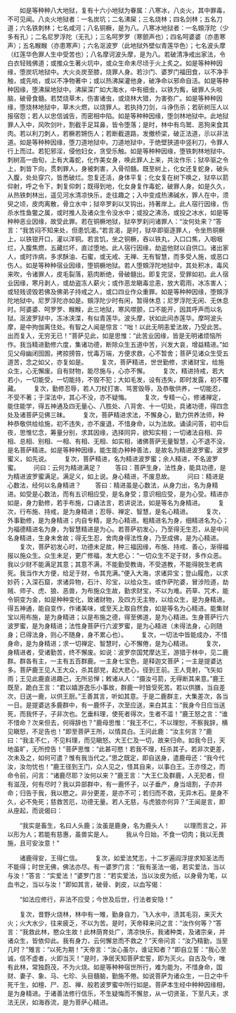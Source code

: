 <!-- { "loadSidebar": true } -->
　　如是等种种八大地狱，复有十六小地狱为眷属：八寒冰，八炎火，其中罪毒，不可见闻。八炎火地狱者：一名炭坑；二名沸屎；三名烧林；四名剑林；五名刀道；六名铁刺林；七名咸河；八名铜橛，是为八。八寒冰地狱者：一名頞浮陀（少多有孔）；二名尼罗浮陀（无孔）；三名呵罗罗（寒颤声也）；四名呵婆婆（亦患寒声）；五名睺睺（亦患寒声）；六名沤波罗（此地狱外壁似青莲华色）；七名波头摩（红莲华色罪人生中受苦也）；八名摩诃波头摩，是为八。若破清净戒出家法，令白衣轻贱佛道；或推众生著火坑中，或众生命未尽顷于火上炙之。如是等种种因缘，堕炭坑地狱中。大火炎炭至膝，烧罪人身。若沙门、婆罗门福田食，以不净手触，或先啖，或以不净物著中；或以热沸屎灌他身，破净命以邪命自活。如是等种种因缘，堕沸屎地狱中。沸屎深广如大海水，中有细虫，以铁为觜，破罪人头啖脑，破骨食髓。若焚烧草木，伤害诸虫，或烧林大猎，为害弥广。如是等种种因缘，堕烧林地狱中，草木火燃，以烧罪人。若执持刀剑，斗诤伤杀；若斫树压人以报宿怨；若人以忠信诚告，而密相中陷。如是等种种因缘，堕剑林地狱中。此地狱罪人入中，风吹剑叶，割截手足耳鼻，皆令堕落；是时，林中有鸟鹫、恶狗来食其肉。若以利刀刺人，若橛若锵伤人；若断截道路，发撤桥梁，破正法道，示以非法道。如是等种种因缘，堕刀道地狱中。刀道地狱中，于绝壁狭道中竖利刀，令罪人行上而过。若犯邪淫，侵他妇女，贪受乐触。如是等种种因缘，堕铁刺林地狱中。刺树高一由旬，上有大毒蛇，化作美女身，唤此罪人上来，共汝作乐；狱卒驱之令上，刺皆下向，贯刺罪人，身被刺害，入骨彻髓。既至树上，化女还复蛇身，破头入腹，处处穿穴，皆悉破烂。忽复还活，身体平复；化女复在树下唤之，狱卒以箭仰射，呼之令下，刺复仰刺；既得到地，化女身复作毒蛇，破罪人身。如是久久，从热铁刺林出，遥见河水清凉快乐，走往趣之；入中变成热沸碱水，罪人在中，须臾之顷，皮肉离散，骨立水中；狱卒罗刹以叉钩出，持著岸上。此人宿行因缘，伤杀水性鱼鳖之属，或时推人及诸众生令没水中；或投之沸汤，或投之冰水，如是等种种恶业因缘，故受此罪。若在铜橛地狱，狱卒罗刹问诸罪人：“汝何处来？”答言：“我苦闷不知来处，但患饥渴。”若言渴，是时，狱卒即驱逐罪人，令坐热铜橛上，以铁钳开口，灌以洋铜。若言饥，坐之铜橛，吞以铁丸，入口口焦，入咽咽烂，入腹焦燃，五藏烂坏，直过堕地。此人宿行因缘，劫盗他财以自供口。诸出家人，或时诈病，多求酥油、石蜜，或无戒、无禅、无有智慧，而多受人施，或恶口伤人。如是等种种宿业因缘，堕铜橛地狱。若人堕頞浮陀地狱中，其处积冰，毒风来吹，令诸罪人，皮毛裂落，筋肉断绝，骨破髓出。即复完坚，受罪如初。此人宿业因缘，寒月剥人，或劫盗冻人薪火；或作恶龙瞋毒忿恚，放大雹雨，冰冻害人；或轻贱谤毁若佛及佛弟子持戒之人，或口四业作众重罪。如是等种种因缘，堕頞浮陀地狱中。尼罗浮陀亦如是。頞浮陀少时有闲，暂得休息；尼罗浮陀无闲、无休息时。阿婆婆、呵罗罗、睺睺，此三地狱，寒风噤颤，口不能开，因其呼声而以名狱。沤波罗狱中，冻冰浃渫，有似青莲华。波头摩，状如此间赤莲华。摩呵波头摩，是中拘伽离住处。有智之人闻是惊言：“咄！以此无明恚爱法故，乃受此苦。出而复入，无穷无已！”菩萨见此，如是思惟：“此苦业因缘，皆是无明诸烦恼所作。我当精进勤修六度，集诸功德，断除众生五道中苦，兴发大哀，增益精进。”如见父母幽闭囹圄，拷掠搒笞，忧毒万端，方便求救，心不暂舍；菩萨见诸众生受五道苦，念之如父，亦复如是。
　　复次，菩萨精进，世世勤修，求诸财宝，给施众生，心无懈废。自有财物，能尽施与，心亦不懈。
　　复次，精进持戒，若大若小，一切能受，一切能持，不毁不犯；大如毛发，设有违失，即时发露，初不覆藏。
　　复次，勤修忍辱，若人刀杖打害、骂詈毁辱，及恭敬供养，一切能忍，不受不著；于深法中，其心不没，亦不疑悔。
　　复次，专精一心，修诸禅定，能住能学，得五神通及四无量心、八胜处、八背舍、十一切处，具诸功德，得四念处及诸菩萨见佛三昧。
　　复次，菩萨精进求法，不懈身心，勤力供养法师，种种恭敬供给给施，初不违失，亦不废退，不惜身命，以为法故。诵读问答，初中后夜，思惟忆念，筹量分别，求其因缘，选择同异，欲知实相；一切诸法自相、异相、总相、别相、一相、有相、无相、如实相，诸佛菩萨无量智慧，心不退不没，是名菩萨精进。如是等种种因缘，能生能办种种善法，是故名为精进波罗蜜。波罗蜜义，如先说。
　　复次，菩萨精进，名为精进波罗蜜；余人精进，不名波罗蜜。
　　问曰：云何为精进满足？
　　答曰：菩萨生身，法性身，能具功德，是为精进波罗蜜满足。满足义，如上说。身心精进，不废息故。
　　问曰：精进是心数法，经何以名身精进？
　　答曰：精进虽是心数法，从身力出，名为身精进。如受是心数法，而有五识相应受，是名身受；意识相应受，是为心受。精进亦如是，身力勤修，若手布施，口诵法言，若讲说法，如是等名为身精进。
　　复次，行布施、持戒，是为身精进；忍辱、禅定、智慧，是名心精进。
　　复次，外事勤修，是为身精进；内自专精，是为心精进。粗精进名为身，细精进名为心；为福德精进名为身，为智慧精进是为心。若菩萨初发心，乃至得无生忍，从是中间名身精进，生身未舍故；得无生忍，舍肉身得法性身，乃至成佛，是为心精进。
　　复次，菩萨初发心时，功德未足故，种三福因缘，布施、持戒、善心，渐得福报以施众生。众生未足，更广修福，发大悲心：“一切众生不足于财，多作众恶。我以少财不能满足其意；其意不满，不能勤受教诲，不受道教，不能得脱生老病死。我当作大方便，给足于财，令其充满。”便入大海，求诸异宝；登山履危，以求妙药；入深石窟，求诸异物，石汁、珍宝，以给众生。或作萨陀婆，冒涉险道，劫贼、师子、虎、狼、恶兽，为布施众生故，勤求财宝，不以为难。药草、咒术，能令铜变为金，如是种种变化，致诸财物，及四方无主物，以给众生，是为身精进。得五神通，能自变作，作诸美味，或至天上取自然食，如是等名为心精进。能集财宝以用布施，是为身精进；以是布施之德，得至佛道，是为心精进。生身菩萨行六波罗蜜，是为身精进；法性身菩萨行六波罗蜜，是为心精进（未得法身，心则随身；已得法身，则心不随身，身不累心也）。
　　复次，一切法中皆能成办，不惜身命，是为身精进；求一切禅定、智慧时，心不懈倦，是为心精进。
　　复次，身精进者，受诸勤苦，终不懈废。如说：波罗奈国梵摩达王，游猎于林中，见二鹿群。群各有主，一主有五百群鹿。一主身七宝色，是释迦文菩萨；一主是提婆达多。菩萨鹿王见人王大众，杀其部党，起大悲心，径到王前。王人竞射，飞矢如雨；王见此鹿直进趣己，无所忌惮；敕诸从人：“摄汝弓箭，无得断其来意。”鹿王既至，跪白王言：“君以嬉游逸乐小事故，群鹿一时皆受死苦。若以供膳，当自差次，日送一鹿，以供王厨。”王善其言，听如其意。于是二鹿群主，大集差次，各当一日。是提婆达多鹿群中，有一鹿怀子，次至应送，来白其主：“我身今日应当送死，而我怀子，子非次也。乞垂料理，使死者得次，生者不滥！”鹿王怒之言：“谁不惜命？次来但去，何得辞也？”鹿母思惟：“我王不仁，不以理恕，不察我辞，横见瞋怒，不足告也！”即至菩萨王所，以情具白。王问此鹿：“汝主何言？”鹿曰：“我主不仁，不见料理，而见瞋怒。大王仁及一切，故来归命。如我今日，天地虽旷，无所控告！”菩萨思惟：“此甚可愍！若我不理，枉杀其子。若非次更差，次未及之，如何可遣？惟有我当代之。”思之既定，即自送身，遣鹿母还：“我今代汝，汝勿忧也！”鹿王径到王门，众人见之，怪其自来，以事白王。王亦怪之，而命令前，问言：“诸鹿尽耶？汝何以来？”鹿王言：“大王仁及群鹿，人无犯者，但有滋茂，何有尽时？我以异部群中，有一鹿怀子，以子垂产，身当俎割，子亦并命；归告于我，我以愍之。非分更差，是亦不可；若归而不救，无异木石。是身不久，必不免死；慈救苦厄，功德无量。若人无慈，与虎狼亦何异？”王闻是言，即从座起，而说偈曰：

　　“我实是畜生，名曰人头鹿；汝虽是鹿身，名为鹿头人！
　　以理而言之，非以形为人；若能有慈惠，虽兽实是人。
　　我从今日始，不食一切肉；我以无畏施，且可安汝意！”

　　诸鹿得安，王得仁信。
　　复次，如爱法梵志，十二岁遍阎浮提求知圣法而不能得；时世无佛，佛法亦尽。有一婆罗门言：“我有圣法一偈，若实爱法，当以与汝！”答言：“实爱法！”婆罗门言：“若实爱法，当以汝皮为纸，以身骨为笔，以血书之，当以与汝！”即如其言，破骨、剥皮，以血写偈：

　　“如法应修行，非法不应受；今世及后世，行法者安隐！”

　　复次，昔野火烧林，林中有一雉，勤身自力，飞入水中，渍其毛羽，来灭大火；火大水少，往来疲乏，不以为苦。是时，天帝释来问之言：“汝作何等？”答言：“我救此林，愍众生故！此林荫育处广，清凉快乐，我诸种类，及诸宗亲，并诸众生，皆依仰此。我有身力，云何懈怠而不救之？”天帝问言：“汝乃精勤，当至几时？”雉言：“以死为期！”天帝言：“汝心虽尔，谁证知者？”即自立誓：“我心至诚，信不虚者，火即当灭！”是时，净居天知菩萨宏誓，即为灭火。自古及今，唯有此林，常独蔚茂，不为火烧。如是等种种宿世所行，难为能为，不惜身命，国财、妻子、象、马、七珍、头目髓脑，勤施不倦。如说菩萨为诸众生，一日之中千死千生，如檀、尸、忍、禅、般若波罗蜜中所行如是。菩萨本生经中种种因缘相，是为身精进。于诸善法修行信乐，不生疑悔而不懈怠，从一切贤圣，下至凡夫，求法无厌，如海吞流，是为菩萨心精进。
